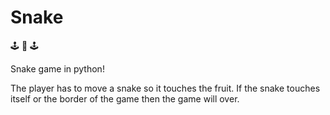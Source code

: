# Snake

🕹️ 🐍 🕹️

Snake game in python!

The player has to move a snake so it touches the fruit. 
If the snake touches itself or the border of the game then the game will over.

